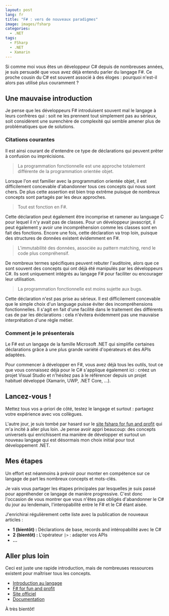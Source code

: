 ```yaml
---
layout: post
lang: fr
title: "F# : vers de nouveaux paradigmes"
image: images/fsharp
categories:
  - .NET
tags:
  - FSharp
  - .NET
  - Xamarin
---
```


Si comme moi vous êtes un développeur C# depuis de nombreuses années, je suis persuadé que vous avez déjà entendu parler du langage F#. Ce proche cousin du C# est souvent associé à des éloges : pourquoi n'est-il alors pas utilisé plus couramment ?

## Une mauvaise introduction

Je pense que les développeurs F# introduisent souvent mal le langage à leurs confrères qui : soit ne les prennent tout simplement pas au sérieux, soit considèrent une surenchère de complexité qui semble amener plus de problématiques que de solutions.

### Citations courantes

Il est ainsi courant de d'entendre ce type de déclarations qui peuvent prêter à confusion ou imprécisions.

> La programmation fonctionnelle est une approche totalement différente de la programmation orientée objet.

Lorsque l'on est familier avec la programmation orientée objet, il est difficilement concevable d'abandonner tous ces concepts qui nous sont chers. De plus cette assertion est bien trop extrême puisque de nombreux concepts sont partagés par les deux approches.

> Tout est fonction en F#.

Cette déclaration peut également être incomprise et ramener au language C pour lequel il n'y avait pas de classes. Pour un développeur javascript, il peut également y avoir une incompréhension comme les classes sont en fait des fonctions. Encore une fois, cette déclaration va trop loin, puisque des structures de données existent évidemment en F#.

> L'immutabilité des données, associée au pattern matching, rend le code plus compréhensif.

De nombreux termes spécifiques peuvent rebuter l'auditoire, alors que ce sont souvent des concepts qui ont déjà été manipulés par les développeurs C#. Ils sont uniquement intégrés au langage F# pour faciliter ou encourager leur utilisation.

> La programmation fonctionnelle est moins sujette aux bugs.

Cette déclaration n'est pas prise au sérieux. Il est difficilement concevable que le simple choix d'un language puisse éviter des incompréhensions fonctionnelles. Il s'agit en fait d'une facilité dans le traitement des différents cas de par les déclarations : cela n'évitera évidemment pas une mauvaise interprétation d'une règle métier.

### Comment je le présenterais

Le F# est un langage de la famille Microsoft .NET qui simplifie certaines déclarations grâce à une plus grande variété d'opérateurs et des APIs adaptées.

Pour commencer à développer en F#, vous avez déjà tous les outils, tout ce que vous connaissez déjà pour le C# s'applique également ici : créez un projet Visual Studio et n'hésitez pas à le référencer depuis un projet habituel développé (Xamarin, UWP, .NET Core, ...).

## Lancez-vous !

Mettez tous vos a-priori de côté, testez le langage et surtout : partagez votre expérience avec vos collègues.

L'autre jour, je suis tombé par hasard sur le [site fsharp for fun and profit](https://fsharpforfunandprofit.com/) qui m'a incité à aller plus loin. Je pense avoir appri beaucoup: des concepts universels qui enrichissent ma manière de développer et surtout un nouveau langage qui est désormais mon choix initial pour tout développement .NET.

## Mes étapes

Un effort est néanmoins à prévoir pour monter en compétence sur ce langage de part les nombreux concepts et mots-clés.

Je vais vous partager les étapes principales par lesquelles je suis passé pour appréhender ce langage de manière progressive. C'est donc l'occasion de vous montrer que vous n'êtes pas obligés d'abandonner le C# du jour au lendemain, l'interopabilité entre le F# et le C# étant aisée.

J'enrichirai régulièrement cette liste avec la publication de nouveaux articles :

* **1 (bientôt) :** Déclarations de base, records and intéropabilité avec le C# 
* **2 (bientôt) :** L'opérateur `|>` : adapter vos APIs
* **...**

## Aller plus loin

Ceci est juste une rapide introduction, mais de nombreuses ressources existent pour maîtriser tous les concepts. 

* [Introduction au langage](https://www.microsoft.com/net/learn/languages/fsharp/)
* [F# for fun and profit](https://fsharpforfunandprofit.com/)
* [Site officiel](http://fsharp.org/)
* [Documentation](https://docs.microsoft.com/en-us/dotnet/fsharp/)

À très bientôt!


